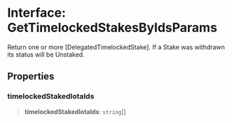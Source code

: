 # Interface: GetTimelockedStakesByIdsParams

Return one or more [DelegatedTimelockedStake]. If a Stake was withdrawn its status will be Unstaked.

## Properties

### timelockedStakedIotaIds

> **timelockedStakedIotaIds**: `string`[]

